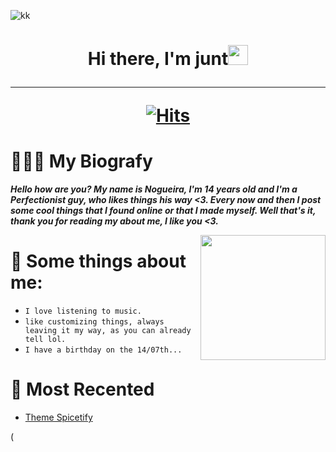  
![kk](https://github.com/TlkW/TlkW/assets/110054625/a713935f-2981-4dbe-bc38-e50dbbda0fdc)



<h1 align="center">Hi there, I'm <a href="https://www.blackcater.win/" target="_blank"></a> junt<img 
src="https://github.com/blackcater/blackcater/raw/main/images/Hi.gif" height="32" /></
                                                                                     h1>

<hr>

[![Hits](https://hits.sh/github.com/TlkW/beautify-github-profile.svg?style=for-the-badge&label=Visits&extraCount=5&color=cdadad&labelColor=4d2f72&logo=slug)](https://hits.sh/github.com/rzashakeri/beautify-github-profile/)

 # 👨🏻‍💻 My Biografy
 ***Hello how are you? My name is Nogueira, I'm 14 years old and I'm a Perfectionist guy, who likes things his way <3. Every now and then I post some cool things that I found online or that I made myself. Well that's it, thank you for reading my about me, I like you <3.***

<a href="#"><img align="right" src="https://i.pinimg.com/564x/cb/54/10/cb5410ae82bb789a203348c7fb1f7e75.jpg" width="200 " height="200" /></a>


 # 📌 Some things about me:
 
- ``I love listening to music.``
- ``like customizing things, always leaving it my way, as you can already tell lol.``
- ``I have a birthday on the 14/07th...``

 # 📢 Most Recented

- [Theme Spicetify](https://github.com/TlkW/Theme-Purple-Orange-Spicetify)

<!--START_SECTION:activity-->(

